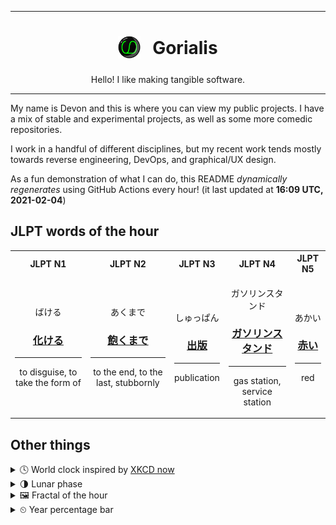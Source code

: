 ***

<h1 align="center">
<sub>
    <img src="readme/resources/avatar.png" height="36">
</sub>
&nbsp;
Gorialis
</h1>
<p align="center">
Hello! I like making tangible software.
</p>

***

My name is Devon and this is where you can view my public projects. I have a mix of stable and experimental projects, as well as some more comedic repositories.

I work in a handful of different disciplines, but my recent work tends mostly towards reverse engineering, DevOps, and graphical/UX design.

As a fun demonstration of what I can do, this README *dynamically regenerates* using GitHub Actions every hour! (it last updated at **16:09 UTC, 2021-02-04**)

<h2>JLPT words of the hour</h2>
<table>
    <tr>
        <th>JLPT N1</th>
        <th>JLPT N2</th>
        <th>JLPT N3</th>
        <th>JLPT N4</th>
        <th>JLPT N5</th>
    </tr>
    <tr>
        <td>
            <p align="center">ばける</p>
            <h3 align="center"><b><a href="https://jisho.org/search/%E5%8C%96%E3%81%91%E3%82%8B">化ける</a></b></h3>
            <hr>
            <p align="center">to disguise,<wbr> to take the form of</p>
        </td>
        <td>
            <p align="center">あくまで</p>
            <h3 align="center"><b><a href="https://jisho.org/search/%E9%A3%BD%E3%81%8F%E3%81%BE%E3%81%A7">飽くまで</a></b></h3>
            <hr>
            <p align="center">to the end,<wbr> to the last,<wbr> stubbornly</p>
        </td>
        <td>
            <p align="center">しゅっぱん</p>
            <h3 align="center"><b><a href="https://jisho.org/search/%E5%87%BA%E7%89%88">出版</a></b></h3>
            <hr>
            <p align="center">publication</p>
        </td>
        <td>
            <p align="center">ガソリンスタンド</p>
            <h3 align="center"><b><a href="https://jisho.org/search/%E3%82%AC%E3%82%BD%E3%83%AA%E3%83%B3%E3%82%B9%E3%82%BF%E3%83%B3%E3%83%89">ガソリンスタンド</a></b></h3>
            <hr>
            <p align="center">gas station,<wbr> service station</p>
        </td>
        <td>
            <p align="center">あかい</p>
            <h3 align="center"><b><a href="https://jisho.org/search/%E8%B5%A4%E3%81%84">赤い</a></b></h3>
            <hr>
            <p align="center">red</p>
        </td>
    </tr>
</table>

<h2>Other things</h2>
<details>
<summary>🕓  World clock inspired by <a href="https://xkcd.com/now">XKCD now</a></summary>

> <img src="generated/now.png" width="512">

</details>
<details>
<summary>🌗 Lunar phase</summary>

The moon is approximately 78.11% through its phase (Last Quarter).

</details>
<details>
<summary>&#x1f5bc; Fractal of the hour</summary>

> <img src="generated/fractal.png" width="512">

</details>
<details>
<summary>&#x23f2; Year percentage bar</summary>
<pre><code>2021 [█▁▁▁▁▁▁▁▁▁▁▁▁▁▁▁▁▁▁▁] 9.50%</code></pre>
</details>
